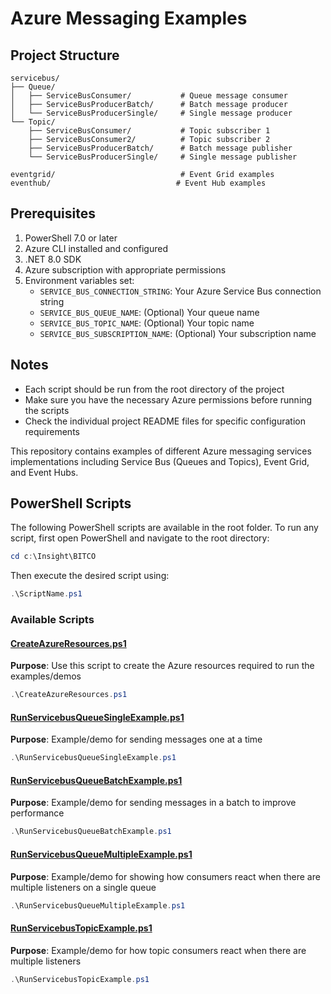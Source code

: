 # Azure Messaging Examples

## Project Structure

```
servicebus/
├── Queue/
│   ├── ServiceBusConsumer/           # Queue message consumer
│   ├── ServiceBusProducerBatch/      # Batch message producer
│   └── ServiceBusProducerSingle/     # Single message producer
└── Topic/
    ├── ServiceBusConsumer/           # Topic subscriber 1
    ├── ServiceBusConsumer2/          # Topic subscriber 2
    ├── ServiceBusProducerBatch/      # Batch message publisher
    └── ServiceBusProducerSingle/     # Single message publisher

eventgrid/                            # Event Grid examples
eventhub/                            # Event Hub examples
```

## Prerequisites

1. PowerShell 7.0 or later
2. Azure CLI installed and configured
3. .NET 8.0 SDK
4. Azure subscription with appropriate permissions
5. Environment variables set:
   - `SERVICE_BUS_CONNECTION_STRING`: Your Azure Service Bus connection string
   - `SERVICE_BUS_QUEUE_NAME`: (Optional) Your queue name
   - `SERVICE_BUS_TOPIC_NAME`: (Optional) Your topic name
   - `SERVICE_BUS_SUBSCRIPTION_NAME`: (Optional) Your subscription name

## Notes

- Each script should be run from the root directory of the project
- Make sure you have the necessary Azure permissions before running the scripts
- Check the individual project README files for specific configuration requirements

This repository contains examples of different Azure messaging services implementations including Service Bus (Queues and Topics), Event Grid, and Event Hubs.

## PowerShell Scripts

The following PowerShell scripts are available in the root folder. To run any script, first open PowerShell and navigate to the root directory:

```powershell
cd c:\Insight\BITCO
```

Then execute the desired script using:

```powershell
.\ScriptName.ps1
```

### Available Scripts

#### [CreateAzureResources.ps1](./CreateAzureResources.ps1)
**Purpose**: Use this script to create the Azure resources required to run the examples/demos

```powershell
.\CreateAzureResources.ps1
```

#### [RunServicebusQueueSingleExample.ps1](./RunServicebusQueueSingleExample.ps1)

**Purpose**: Example/demo for sending messages one at a time

```powershell
.\RunServicebusQueueSingleExample.ps1
```

#### [RunServicebusQueueBatchExample.ps1](./RunServicebusQueueBatchExample.ps1)

**Purpose**: Example/demo for sending messages in a batch to improve performance

```powershell
.\RunServicebusQueueBatchExample.ps1
```

#### [RunServicebusQueueMultipleExample.ps1](./RunServicebusQueueMultipleExample.ps1)

**Purpose**: Example/demo for showing how consumers react when there are multiple listeners on a single queue

```powershell
.\RunServicebusQueueMultipleExample.ps1
```

#### [RunServicebusTopicExample.ps1](./RunServicebusTopicExample.ps1)

**Purpose**: Example/demo for how topic consumers react when there are multiple listeners

```powershell
.\RunServicebusTopicExample.ps1
```